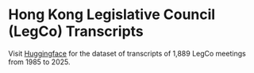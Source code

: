 # Hong Kong Legislative Council (LegCo) Transcripts
Visit [Huggingface](https://huggingface.co/datasets/Swithord/hong-kong-legco-transcripts) for the dataset of transcripts of 1,889 LegCo meetings from 1985 to 2025.

